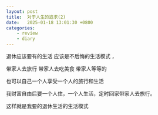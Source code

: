 ```yaml
---
layout: post
title:  对于人生的追求(2)
date:   2025-01-18 13:01:30 +0800
categories: 
    - review
    - diary
---
```


退休应该要有的生活 应该是不后悔的生活模式 ， 

带家人去旅行 带家人去吃美食 带家人等等的

也可以自己一个人享受一个人的旅行和生活

我财富自由后要一个人住，一个人生活，定时回家带家人去旅行。

这样就是我要的退休生活的生活模式
